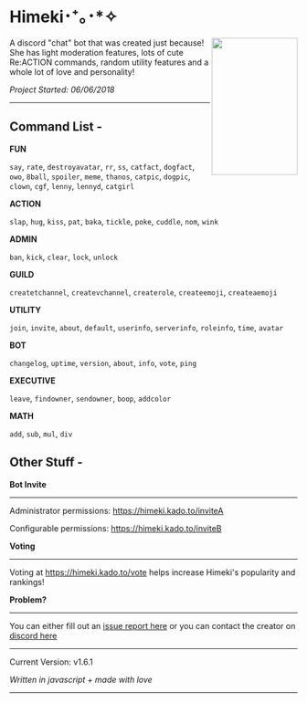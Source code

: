 # Himeki･⁺｡･*✧

 <img align="right" width="150" height="240" src="https://i.imgur.com/U2ueJ3Y.jpg">
A discord "chat" bot that was created just because! She has light moderation features, lots of cute Re:ACTION commands, random utility features and a whole lot of love and personality!

*Project Started: 06/06/2018*
* * *
## Command List -

**FUN**

`say`, `rate`, `destroyavatar`, `rr`, `ss`, `catfact`, `dogfact`, `owo`, `8ball`, `spoiler`, `meme`, `thanos`, `catpic`, `dogpic`, `clown`, `cgf`, `lenny`, `lennyd`, `catgirl`

**ACTION**

`slap`, `hug`, `kiss`, `pat`, `baka`, `tickle`, `poke`, `cuddle`, `nom`, `wink`

**ADMIN**

`ban`, `kick`, `clear`, `lock`, `unlock`

**GUILD**

`createtchannel`, `createvchannel`, `createrole`, `createemoji`, `createaemoji`

**UTILITY**

`join`, `invite`, `about`, `default`, `userinfo`, `serverinfo`, `roleinfo`, `time`, `avatar`

**BOT**

`changelog`, `uptime`, `version`, `about`, `info`, `vote`, `ping`

**EXECUTIVE**

`leave`, `findowner`, `sendowner`, `boop`, `addcolor`

**MATH**

`add`, `sub`, `mul`, `div`

## Other Stuff -

 **Bot Invite**
* * *
Administrator permissions: https://himeki.kado.to/inviteA

Configurable permissions: https://himeki.kado.to/inviteB

 **Voting**
* * *
Voting at https://himeki.kado.to/vote helps increase Himeki's popularity and rankings!

 **Problem?**
* * *
You can either fill out an [issue report here](https://github.com/kadoto/himeki/issues)
or you can contact the creator on [discord here](https://discord.com/users/251479856406069248)
* * *
Current Version: v1.6.1

*Written in javascript + made with love*
* * *
